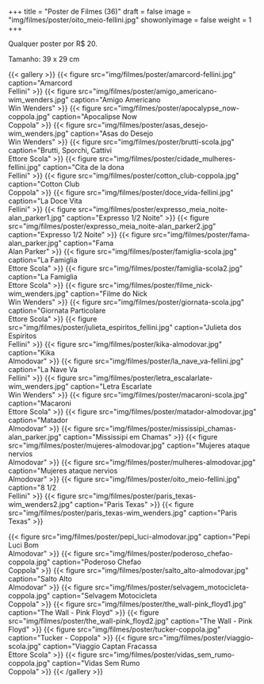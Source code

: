 +++
title = "Poster de Filmes (36)"
draft = false
image = "img/filmes/poster/oito_meio-fellini.jpg"
showonlyimage = false
weight = 1
+++
<!--more-->

Qualquer poster por R$ 20.

Tamanho: 39 x 29 cm

{{< gallery >}}
{{< figure src="img/filmes/poster/amarcord-fellini.jpg" caption="Amarcord<br>Fellini" >}}
{{< figure src="img/filmes/poster/amigo_americano-wim_wenders.jpg" caption="Amigo Americano<br>Win Wenders" >}}
{{< figure src="img/filmes/poster/apocalypse_now-coppola.jpg" caption="Apocalipse Now<br>Coppola" >}}
{{< figure src="img/filmes/poster/asas_desejo-wim_wenders.jpg" caption="Asas do Desejo<br>Win Wenders" >}}
{{< figure src="img/filmes/poster/brutti-scola.jpg" caption="Brutti, Sporchi, Cattivi<br>Ettore Scola" >}}
{{< figure src="img/filmes/poster/cidade_mulheres-fellini.jpg" caption="Cita de la dona<br>Fellini" >}}
{{< figure src="img/filmes/poster/cotton_club-coppola.jpg" caption="Cotton Club<br>Coppola" >}}
{{< figure src="img/filmes/poster/doce_vida-fellini.jpg" caption="La Doce Vita<br>Fellini" >}}
{{< figure src="img/filmes/poster/expresso_meia_noite-alan_parker1.jpg" caption="Expresso 1/2 Noite" >}}
{{< figure src="img/filmes/poster/expresso_meia_noite-alan_parker2.jpg" caption="Expresso 1/2 Noite" >}}
{{< figure src="img/filmes/poster/fama-alan_parker.jpg" caption="Fama<br>Alan Parker" >}}
{{< figure src="img/filmes/poster/famiglia-scola.jpg" caption="La Famiglia<br>Ettore Scola" >}}
{{< figure src="img/filmes/poster/famiglia-scola2.jpg" caption="La Famiglia<br>Ettore Scola" >}}
{{< figure src="img/filmes/poster/filme_nick-wim_wenders.jpg" caption="Filme do Nick<br>Win Wenders" >}}
{{< figure src="img/filmes/poster/giornata-scola.jpg" caption="Giornata Particolare<br>Ettore Scola" >}}
{{< figure src="img/filmes/poster/julieta_espiritos_fellini.jpg" caption="Julieta dos Espiritos<br>Fellini" >}}
{{< figure src="img/filmes/poster/kika-almodovar.jpg" caption="Kika<br>Almodovar" >}}
{{< figure src="img/filmes/poster/la_nave_va-fellini.jpg" caption="La Nave Va<br>Fellini" >}}
{{< figure src="img/filmes/poster/letra_escalarlate-wim_wenders.jpg" caption="Letra Escarlate<br>Win Wenders" >}}
{{< figure src="img/filmes/poster/macaroni-scola.jpg" caption="Macaroni<br>Ettore Scola" >}}
{{< figure src="img/filmes/poster/matador-almodovar.jpg" caption="Matador<br>Almodovar" >}}
{{< figure src="img/filmes/poster/mississipi_chamas-alan_parker.jpg" caption="Mississipi em Chamas" >}}
{{< figure src="img/filmes/poster/mujeres-almodovar.jpg" caption="Mujeres ataque nervios<br>Almodovar" >}}
{{< figure src="img/filmes/poster/mulheres-almodovar.jpg" caption="Mujeres ataque nervios<br>Almodovar" >}}
{{< figure src="img/filmes/poster/oito_meio-fellini.jpg" caption="8 1/2<br>Fellini" >}}
{{< figure src="img/filmes/poster/paris_texas-wim_wenders2.jpg" caption="Paris Texas" >}}
{{< figure src="img/filmes/poster/paris_texas-wim_wenders.jpg" caption="Paris Texas" >}}

{{< figure src="img/filmes/poster/pepi_luci-almodovar.jpg" caption="Pepi Luci Bom<br>Almodovar" >}}
{{< figure src="img/filmes/poster/poderoso_chefao-coppola.jpg" caption="Poderoso Chefao<br>Coppola" >}}
{{< figure src="img/filmes/poster/salto_alto-almodovar.jpg" caption="Salto Alto<br>Almodovar" >}}
{{< figure src="img/filmes/poster/selvagem_motocicleta-coppola.jpg" caption="Selvagem Motocicleta<br>Coppola" >}}
{{< figure src="img/filmes/poster/the_wall-pink_floyd1.jpg" caption="The Wall - Pink Floyd" >}}
{{< figure src="img/filmes/poster/the_wall-pink_floyd2.jpg" caption="The Wall - Pink Floyd" >}}
{{< figure src="img/filmes/poster/tucker-coppola.jpg" caption="Tucker - Coppola" >}}
{{< figure src="img/filmes/poster/viaggio-scola.jpg" caption="Viaggio Captan Fracassa<br>Ettore Scola" >}}
{{< figure src="img/filmes/poster/vidas_sem_rumo-coppola.jpg" caption="Vidas Sem Rumo<br>Coppola" >}}
{{< /gallery >}}
